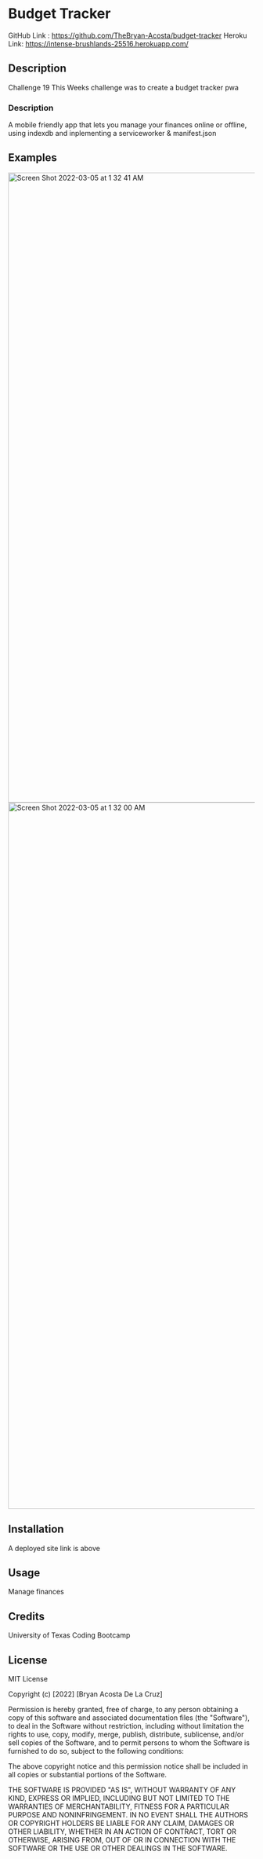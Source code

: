 # Budget Tracker

GitHub Link : https://github.com/TheBryan-Acosta/budget-tracker
Heroku Link: https://intense-brushlands-25516.herokuapp.com/

## **Description**

Challenge 19 This Weeks challenge was to create a budget tracker pwa

### **Description**

A mobile friendly app that lets you manage your finances online or offline, using indexdb and inplementing a serviceworker & manifest.json

## **Examples**
<img width="1283" alt="Screen Shot 2022-03-05 at 1 32 41 AM" src="https://user-images.githubusercontent.com/82281061/156873579-9b0517e1-1f5d-482b-a200-4fb916d8b4ea.png">
<img width="1439" alt="Screen Shot 2022-03-05 at 1 32 00 AM" src="https://user-images.githubusercontent.com/82281061/156873590-1d939530-4db0-4e57-b999-fc5d0e1e6bcf.png">


## **Installation**

A deployed site link is above

## **Usage**

Manage finances

## **Credits**

University of Texas Coding Bootcamp

## **License**

MIT License

Copyright (c) [2022] [Bryan Acosta De La Cruz]

Permission is hereby granted, free of charge, to any person obtaining a copy
of this software and associated documentation files (the "Software"), to deal
in the Software without restriction, including without limitation the rights
to use, copy, modify, merge, publish, distribute, sublicense, and/or sell
copies of the Software, and to permit persons to whom the Software is
furnished to do so, subject to the following conditions:

The above copyright notice and this permission notice shall be included in all
copies or substantial portions of the Software.

THE SOFTWARE IS PROVIDED "AS IS", WITHOUT WARRANTY OF ANY KIND, EXPRESS OR
IMPLIED, INCLUDING BUT NOT LIMITED TO THE WARRANTIES OF MERCHANTABILITY,
FITNESS FOR A PARTICULAR PURPOSE AND NONINFRINGEMENT. IN NO EVENT SHALL THE
AUTHORS OR COPYRIGHT HOLDERS BE LIABLE FOR ANY CLAIM, DAMAGES OR OTHER
LIABILITY, WHETHER IN AN ACTION OF CONTRACT, TORT OR OTHERWISE, ARISING FROM,
OUT OF OR IN CONNECTION WITH THE SOFTWARE OR THE USE OR OTHER DEALINGS IN THE
SOFTWARE.
